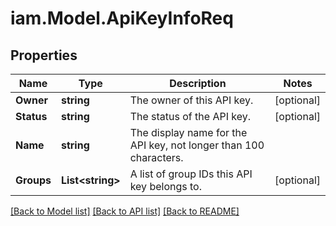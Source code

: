 # iam.Model.ApiKeyInfoReq
## Properties

Name | Type | Description | Notes
------------ | ------------- | ------------- | -------------
**Owner** | **string** | The owner of this API key. | [optional] 
**Status** | **string** | The status of the API key. | [optional] 
**Name** | **string** | The display name for the API key, not longer than 100 characters. | 
**Groups** | **List&lt;string&gt;** | A list of group IDs this API key belongs to. | [optional] 

[[Back to Model list]](../README.md#documentation-for-models) [[Back to API list]](../README.md#documentation-for-api-endpoints) [[Back to README]](../README.md)

